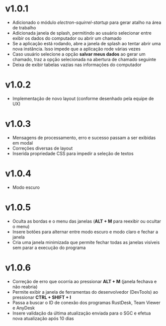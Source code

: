 # v1.0.1
- Adicionado o módulo _electron-squirrel-startup_ para gerar atalho na área de trabalho
- Adicionada janela de splash, permitindo ao usuário selecionar entre exibir os dados do computador ou abrir um chamado
- Se a aplicação está rodando, abre a janela de splash ao tentar abrir uma nova instância. Isso impede que a aplicação rode várias vezes
- Caso usuário selecione a opção **salvar meus dados** ao gerar um chamado, traz a opção selecionada na abertura de chamado seguinte
- Deixa de exibir tabelas vazias nas informações do computador

# v1.0.2
- Implementação de novo layout (conforme desenhado pela equipe de UX)

# v1.0.3
- Mensagens de processamento, erro e sucesso passam a ser exibidas em modal
- Correções diversas de layout
- Inserida propriedade CSS para impedir a seleção de textos

# v1.0.4
- Modo escuro

# v1.0.5
- Oculta as bordas e o menu das janelas (**ALT + M** para reexibir ou ocultar o menu)
- Insere botões para alternar entre modo escuro e modo claro e fechar a janela
- Cria uma janela minimizada que permite fechar todas as janelas visíveis sem parar a execução do programa

# v1.0.6
- Correção de erro que ocorria ao pressionar **ALT + M** (janela fechava e não reabria)
- Permite exibir a janela de ferramentas do desenvolvedor (DevTools) ao pressionar **CTRL + SHIFT + I**
- Passa a buscar o ID de conexão dos programas RustDesk, Team Viewer e AnyDesk
- Insere validação da última atualização enviada para o SGC e efetua nova atualização após 10 dias